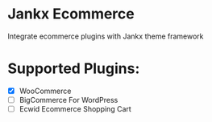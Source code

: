 Jankx Ecommerce
=

Integrate ecommerce plugins with Jankx theme framework

# Supported Plugins:

- [x] WooCommerce
- [ ] BigCommerce For WordPress
- [ ] Ecwid Ecommerce Shopping Cart
